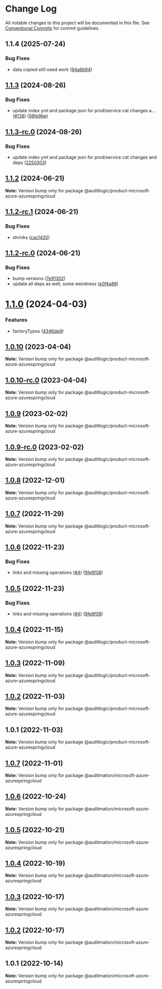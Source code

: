 # Change Log

All notable changes to this project will be documented in this file.
See [Conventional Commits](https://conventionalcommits.org) for commit guidelines.

## 1.1.4 (2025-07-24)


### Bug Fixes

* data copied still need work ([94a6b94](https://github.com/zerobias-org/product/commit/94a6b942fb0516367548599d739529536132755a))





## [1.1.3](https://github.com/auditlogic/product/compare/@auditlogic/product-microsoft-azure-azurespringcloud@1.1.2...@auditlogic/product-microsoft-azure-azurespringcloud@1.1.3) (2024-08-26)


### Bug Fixes

* update index yml and package json for prod/service cat changes a… ([#138](https://github.com/auditlogic/product/issues/138)) ([08fe9be](https://github.com/auditlogic/product/commit/08fe9beb1c8457462a19bc69caa02e6212d97e1a))





## [1.1.3-rc.0](https://github.com/auditlogic/product/compare/@auditlogic/product-microsoft-azure-azurespringcloud@1.1.2...@auditlogic/product-microsoft-azure-azurespringcloud@1.1.3-rc.0) (2024-08-26)


### Bug Fixes

* update index yml and package json for prod/service cat changes and deps ([2250303](https://github.com/auditlogic/product/commit/225030363a363608240135b7ebed386b28f01e4b))





## [1.1.2](https://github.com/auditlogic/product/compare/@auditlogic/product-microsoft-azure-azurespringcloud@1.1.2-rc.1...@auditlogic/product-microsoft-azure-azurespringcloud@1.1.2) (2024-06-21)

**Note:** Version bump only for package @auditlogic/product-microsoft-azure-azurespringcloud





## [1.1.2-rc.1](https://github.com/auditlogic/product/compare/@auditlogic/product-microsoft-azure-azurespringcloud@1.1.2-rc.0...@auditlogic/product-microsoft-azure-azurespringcloud@1.1.2-rc.1) (2024-06-21)


### Bug Fixes

* shrinks ([cac1420](https://github.com/auditlogic/product/commit/cac14200fefcd8183ab69fe89a47bd3f70f563e9))





## [1.1.2-rc.0](https://github.com/auditlogic/product/compare/@auditlogic/product-microsoft-azure-azurespringcloud@1.1.0...@auditlogic/product-microsoft-azure-azurespringcloud@1.1.2-rc.0) (2024-06-21)


### Bug Fixes

* bump versions ([7e91302](https://github.com/auditlogic/product/commit/7e913023b8b312150ed7762c32fbbe616be71de5))
* update all deps as well, some weirdness ([e0f4a86](https://github.com/auditlogic/product/commit/e0f4a864714e2d3de6bbf3da014d5312fe53be2f))





# [1.1.0](https://github.com/auditlogic/product/compare/@auditlogic/product-microsoft-azure-azurespringcloud@1.0.10...@auditlogic/product-microsoft-azure-azurespringcloud@1.1.0) (2024-04-03)


### Features

* factoryTypes ([4346de9](https://github.com/auditlogic/product/commit/4346de92693aee892fccf725338ffc7b80ab182b))





## [1.0.10](https://github.com/auditlogic/product/compare/@auditlogic/product-microsoft-azure-azurespringcloud@1.0.9...@auditlogic/product-microsoft-azure-azurespringcloud@1.0.10) (2023-04-04)

**Note:** Version bump only for package @auditlogic/product-microsoft-azure-azurespringcloud





## [1.0.10-rc.0](https://github.com/auditlogic/product/compare/@auditlogic/product-microsoft-azure-azurespringcloud@1.0.9...@auditlogic/product-microsoft-azure-azurespringcloud@1.0.10-rc.0) (2023-04-04)

**Note:** Version bump only for package @auditlogic/product-microsoft-azure-azurespringcloud





## [1.0.9](https://github.com/auditlogic/product/compare/@auditlogic/product-microsoft-azure-azurespringcloud@1.0.8...@auditlogic/product-microsoft-azure-azurespringcloud@1.0.9) (2023-02-02)

**Note:** Version bump only for package @auditlogic/product-microsoft-azure-azurespringcloud





## [1.0.9-rc.0](https://github.com/auditlogic/product/compare/@auditlogic/product-microsoft-azure-azurespringcloud@1.0.8...@auditlogic/product-microsoft-azure-azurespringcloud@1.0.9-rc.0) (2023-02-02)

**Note:** Version bump only for package @auditlogic/product-microsoft-azure-azurespringcloud





## [1.0.8](https://github.com/auditlogic/product/compare/@auditlogic/product-microsoft-azure-azurespringcloud@1.0.7...@auditlogic/product-microsoft-azure-azurespringcloud@1.0.8) (2022-12-01)

**Note:** Version bump only for package @auditlogic/product-microsoft-azure-azurespringcloud





## [1.0.7](https://github.com/auditlogic/product/compare/@auditlogic/product-microsoft-azure-azurespringcloud@1.0.6...@auditlogic/product-microsoft-azure-azurespringcloud@1.0.7) (2022-11-29)

**Note:** Version bump only for package @auditlogic/product-microsoft-azure-azurespringcloud





## [1.0.6](https://github.com/auditlogic/product/compare/@auditlogic/product-microsoft-azure-azurespringcloud@1.0.4...@auditlogic/product-microsoft-azure-azurespringcloud@1.0.6) (2022-11-23)


### Bug Fixes

* links and missing operations ([#4](https://github.com/auditlogic/product/issues/4)) ([9fe8f08](https://github.com/auditlogic/product/commit/9fe8f08fe7c57fdb79f991ac35bd6ac2e7dcad38))





## [1.0.5](https://github.com/auditlogic/product/compare/@auditlogic/product-microsoft-azure-azurespringcloud@1.0.4...@auditlogic/product-microsoft-azure-azurespringcloud@1.0.5) (2022-11-23)


### Bug Fixes

* links and missing operations ([#4](https://github.com/auditlogic/product/issues/4)) ([9fe8f08](https://github.com/auditlogic/product/commit/9fe8f08fe7c57fdb79f991ac35bd6ac2e7dcad38))





## [1.0.4](https://github.com/auditlogic/product/compare/@auditlogic/product-microsoft-azure-azurespringcloud@1.0.3...@auditlogic/product-microsoft-azure-azurespringcloud@1.0.4) (2022-11-15)

**Note:** Version bump only for package @auditlogic/product-microsoft-azure-azurespringcloud





## [1.0.3](https://github.com/auditlogic/product/compare/@auditlogic/product-microsoft-azure-azurespringcloud@1.0.2...@auditlogic/product-microsoft-azure-azurespringcloud@1.0.3) (2022-11-09)

**Note:** Version bump only for package @auditlogic/product-microsoft-azure-azurespringcloud





## [1.0.2](https://github.com/auditlogic/product/compare/@auditlogic/product-microsoft-azure-azurespringcloud@1.0.1...@auditlogic/product-microsoft-azure-azurespringcloud@1.0.2) (2022-11-03)

**Note:** Version bump only for package @auditlogic/product-microsoft-azure-azurespringcloud





## 1.0.1 (2022-11-03)

**Note:** Version bump only for package @auditlogic/product-microsoft-azure-azurespringcloud





## [1.0.7](https://github.com/auditmation/store-content/compare/@auditmation/microsoft-azure-azurespringcloud@1.0.6...@auditmation/microsoft-azure-azurespringcloud@1.0.7) (2022-11-01)

**Note:** Version bump only for package @auditmation/microsoft-azure-azurespringcloud





## [1.0.6](https://github.com/auditmation/store-content/compare/@auditmation/microsoft-azure-azurespringcloud@1.0.5...@auditmation/microsoft-azure-azurespringcloud@1.0.6) (2022-10-24)

**Note:** Version bump only for package @auditmation/microsoft-azure-azurespringcloud





## [1.0.5](https://github.com/auditmation/store-content/compare/@auditmation/microsoft-azure-azurespringcloud@1.0.4...@auditmation/microsoft-azure-azurespringcloud@1.0.5) (2022-10-21)

**Note:** Version bump only for package @auditmation/microsoft-azure-azurespringcloud





## [1.0.4](https://github.com/auditmation/store-content/compare/@auditmation/microsoft-azure-azurespringcloud@1.0.3...@auditmation/microsoft-azure-azurespringcloud@1.0.4) (2022-10-19)

**Note:** Version bump only for package @auditmation/microsoft-azure-azurespringcloud





## [1.0.3](https://github.com/auditmation/store-content/compare/@auditmation/microsoft-azure-azurespringcloud@1.0.2...@auditmation/microsoft-azure-azurespringcloud@1.0.3) (2022-10-17)

**Note:** Version bump only for package @auditmation/microsoft-azure-azurespringcloud





## [1.0.2](https://github.com/auditmation/store-content/compare/@auditmation/microsoft-azure-azurespringcloud@1.0.1...@auditmation/microsoft-azure-azurespringcloud@1.0.2) (2022-10-17)

**Note:** Version bump only for package @auditmation/microsoft-azure-azurespringcloud





## 1.0.1 (2022-10-14)

**Note:** Version bump only for package @auditmation/microsoft-azure-azurespringcloud
